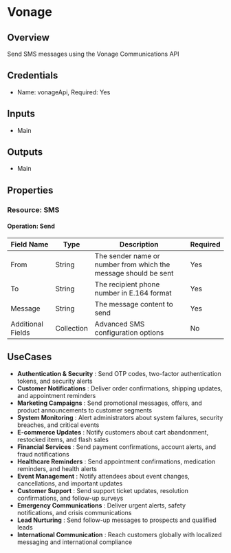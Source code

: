# Vonage

## Overview

Send SMS messages using the Vonage Communications API

## Credentials

- Name: vonageApi, Required: Yes

## Inputs

- Main

## Outputs

- Main

## Properties

### Resource: SMS

#### Operation: Send

| Field Name | Type | Description | Required |
|---|---|---|---|
| From | String | The sender name or number from which the message should be sent | Yes |
| To | String | The recipient phone number in E.164 format | Yes |
| Message | String | The message content to send | Yes |
| Additional Fields | Collection | Advanced SMS configuration options | No |

## UseCases

- **Authentication & Security** : Send OTP codes, two-factor authentication tokens, and security alerts
- **Customer Notifications** : Deliver order confirmations, shipping updates, and appointment reminders
- **Marketing Campaigns** : Send promotional messages, offers, and product announcements to customer segments
- **System Monitoring** : Alert administrators about system failures, security breaches, and critical events
- **E-commerce Updates** : Notify customers about cart abandonment, restocked items, and flash sales
- **Financial Services** : Send payment confirmations, account alerts, and fraud notifications
- **Healthcare Reminders** : Send appointment confirmations, medication reminders, and health alerts
- **Event Management** : Notify attendees about event changes, cancellations, and important updates
- **Customer Support** : Send support ticket updates, resolution confirmations, and follow-up surveys
- **Emergency Communications** : Deliver urgent alerts, safety notifications, and crisis communications
- **Lead Nurturing** : Send follow-up messages to prospects and qualified leads
- **International Communication** : Reach customers globally with localized messaging and international compliance

